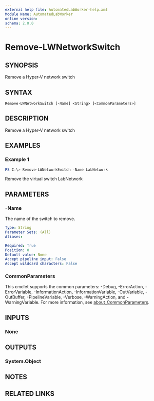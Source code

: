 ```yaml
---
external help file: AutomatedLabWorker-help.xml
Module Name: AutomatedLabWorker
online version:
schema: 2.0.0
---
```


# Remove-LWNetworkSwitch

## SYNOPSIS
Remove a Hyper-V network switch

## SYNTAX

```
Remove-LWNetworkSwitch [-Name] <String> [<CommonParameters>]
```

## DESCRIPTION
Remove a Hyper-V network switch

## EXAMPLES

### Example 1
```powershell
PS C:\> Remove-LWNetworkSwitch -Name LabNetwork
```

Remove the virtual switch LabNetwork

## PARAMETERS

### -Name
The name of the switch to remove.

```yaml
Type: String
Parameter Sets: (All)
Aliases:

Required: True
Position: 0
Default value: None
Accept pipeline input: False
Accept wildcard characters: False
```

### CommonParameters
This cmdlet supports the common parameters: -Debug, -ErrorAction, -ErrorVariable, -InformationAction, -InformationVariable, -OutVariable, -OutBuffer, -PipelineVariable, -Verbose, -WarningAction, and -WarningVariable. For more information, see [about_CommonParameters](http://go.microsoft.com/fwlink/?LinkID=113216).

## INPUTS

### None

## OUTPUTS

### System.Object
## NOTES

## RELATED LINKS
